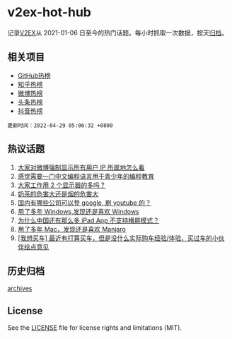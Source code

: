 # v2ex-hot-hub

 记录[V2EX](https://www.v2ex.com/)从 2021-01-06 日至今的热门话题。每小时抓取一次数据，按天[归档](archives)。
 
 ## 相关项目

- [GitHub热榜](https://github.com/lonnyzhang423/github-hot-hub)
- [知乎热榜](https://github.com/lonnyzhang423/zhihu-hot-hub)
- [微博热榜](https://github.com/lonnyzhang423/weibo-hot-hub)
- [头条热榜](https://github.com/lonnyzhang423/toutiao-hot-hub)
- [抖音热榜](https://github.com/lonnyzhang423/douyin-hot-hub)


 `更新时间：2022-04-29 05:06:32 +0800`

## 热议话题

1. [大家对微博强制显示所有用户 IP 所属地怎么看](https://www.v2ex.com/t/849792)
1. [感觉需要一门中文编程语言用于青少年的编程教育](https://www.v2ex.com/t/849700)
1. [大家工作用 2 个显示器的多吗？](https://www.v2ex.com/t/849720)
1. [奶茶的危害大还是烟的危害大](https://www.v2ex.com/t/849733)
1. [国内有哪些公司可以登 google, 刷 youtube 的？](https://www.v2ex.com/t/849763)
1. [用了多年 Windows,发现还是喜欢 Windows](https://www.v2ex.com/t/849830)
1. [为什么中国还有那么多 iPad App 不支持横屏模式？](https://www.v2ex.com/t/849695)
1. [用了多年 Mac，发现还是喜欢 Manjaro](https://www.v2ex.com/t/849742)
1. [[我想买车] 最近有打算买车，但是没什么实际购车经验/体验，买过车的小伙伴给点意见](https://www.v2ex.com/t/849749)

## 历史归档

[archives](archives)

## License

See the [LICENSE](LICENSE) file for license rights and limitations (MIT).
